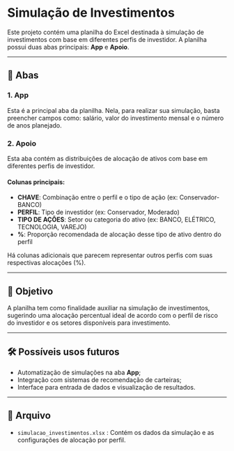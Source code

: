 # Simulação de Investimentos

Este projeto contém uma planilha do Excel destinada à simulação de investimentos com base em diferentes perfis de investidor. A planilha possui duas abas principais: **App** e **Apoio**.

---

## 📄 Abas

### 1. App
Esta é a principal aba da planilha. Nela, para realizar sua simulação, basta preencher campos como: salário, valor do investimento mensal e o número de anos planejado.

### 2. Apoio
Esta aba contém as distribuições de alocação de ativos com base em diferentes perfis de investidor.

#### Colunas principais:
- **CHAVE**: Combinação entre o perfil e o tipo de ação (ex: Conservador-BANCO)
- **PERFIL**: Tipo de investidor (ex: Conservador, Moderado)
- **TIPO DE AÇÕES**: Setor ou categoria do ativo (ex: BANCO, ELÉTRICO, TECNOLOGIA, VAREJO)
- **%**: Proporção recomendada de alocação desse tipo de ativo dentro do perfil

Há colunas adicionais que parecem representar outros perfis com suas respectivas alocações (%).

---

## 📌 Objetivo

A planilha tem como finalidade auxiliar na simulação de investimentos, sugerindo uma alocação percentual ideal de acordo com o perfil de risco do investidor e os setores disponíveis para investimento.

---

## 🛠️ Possíveis usos futuros

- Automatização de simulações na aba **App**;
- Integração com sistemas de recomendação de carteiras;
- Interface para entrada de dados e visualização de resultados.

---

## 📁 Arquivo

- `simulacao_investimentos.xlsx` : Contém os dados da simulação e as configurações de alocação por perfil.
